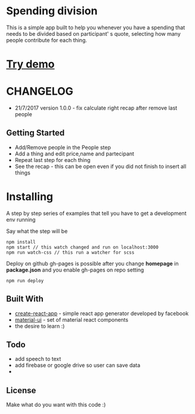 # Spending division

This is a simple app built to help you whenever you have a spending that needs to be divided based on participant' s quote, selecting how many people contribute for each thing.

# [Try demo](https://multivoltage.github.io/spending-division) 

# CHANGELOG
* 21/7/2017 version 1.0.0 - fix calculate right recap after remove last people

## Getting Started
* Add/Remove people in the People step
* Add a thing and edit price,name and partecipant
* Repeat last step for each thing
* See the recap - this can be open even if you did not finish to insert all things

# Installing

A step by step series of examples that tell you have to get a development env running

Say what the step will be

```
npm install
npm start // this watch changed and run on localhost:3000 
npm run watch-css // this run a watcher for scss
```

Deploy on github gh-pages is possible after you change **homepage** in **package.json** and you enable gh-pages on repo setting

```
npm run deploy
```

## Built With

* [create-react-app](https://github.com/facebookincubator/create-react-app) - simple react app generator developed by facebook
* [material-ui](www.material-ui.com) - set of material react components
* the desire to learn :)

## Todo
* add speech to text
* add firebase or google drive so user can save data
* 
## License

Make what do you want with this code :)

